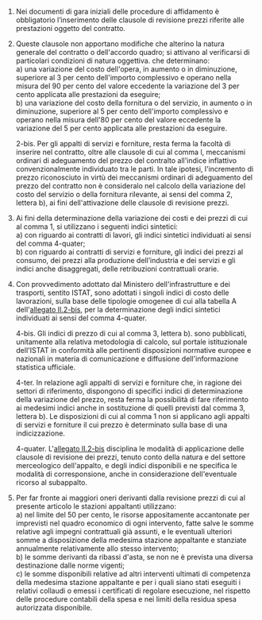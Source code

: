 1. Nei documenti di gara iniziali delle procedure di affidamento è obbligatorio l’inserimento delle clausole di revisione prezzi riferite alle prestazioni oggetto del contratto.

2. Queste clausole non apportano modifiche che alterino la natura generale del contratto o dell'accordo quadro; si attivano al verificarsi di particolari condizioni di natura oggettiva. che determinano:<br>a) una variazione del costo dell'opera, in aumento o in diminuzione, superiore al 3 per cento dell'importo complessivo e operano nella misura del 90 per cento del valore eccedente la variazione del 3 per cento applicata alle prestazioni da eseguire;<br>b)  una variazione del costo della fornitura o del servizio, in aumento o in diminuzione, superiore al 5 per cento dell'importo complessivo e operano nella misura dell'80 per cento del valore eccedente la variazione del 5 per cento applicata alle prestazioni da eseguire.

   2-bis. Per gli appalti di servizi e forniture, resta ferma la facoltà di inserire nel contratto, oltre alle clausole di cui al comma l, meccanismi ordinari di adeguamento del prezzo del contralto all'indice inflattivo convenzionalmente individuato tra le parti. In tale ipotesi, l'incremento di prezzo riconosciuto in virtù dei meccanismi ordinari di adeguamento del prezzo del contratto non è consideralo nel calcolo della variazione del costo del servizio o della fornitura rilevante, ai sensi del comma 2, lettera b), ai fini dell'attivazione delle clausole di revisione prezzi.

3. Ai fini della determinazione della variazione dei costi e dei prezzi di cui al comma 1, si utilizzano i seguenti indici sintetici:<br>a) con riguardo ai contratti di lavori, gli indici sintetici individuati ai sensi del comma 4-quater;<br>b) con riguardo ai contratti di servizi e forniture, gli indici dei prezzi al consumo, dei prezzi alla produzione dell’industria e dei servizi e gli indici anche disaggregati, delle retribuzioni contrattuali orarie.

4. Con provvedimento adottato dal Ministero dell'infrastrutture e dei trasporti, sentito ISTAT, sono adottati i singoli indici di costo delle lavorazioni, sulla base delle tipologie omogenee di cui alla tabella A dell'[allegato II.2-bis](/section/attachment-2-2/2), per la determinazione degli indici sintetici individuati ai sensi del comma 4-quater.

   4-bis. Gli indici di prezzo di cui al comma 3, lettera b). sono pubblicati, unitamente alla relativa metodologia di calcolo, sul portale istituzionale dell'ISTAT in conformità alle pertinenti disposizioni normative europee e nazionali in materia di comunicazione e diffusione dell'informazione statistica ufficiale.

   4-ter. In relazione agli appalti di servizi e forniture che, in ragione dei settori di riferimento, dispongono di specifici indici di determinazione della variazione del prezzo, resta ferma la possibilità di fare riferimento ai medesimi indici anche in sostituzione di quelli previsti dal comma 3, lettera b). Le disposizioni di cui al comma 1 non si applicano agli appalti di servizi e forniture il cui prezzo è determinato sulla base di una indicizzazione.

   4-quater. L'[allegato II.2-bis](/section/attachment-2-2/2) disciplina le modalità di applicazione delle clausole di revisione dei prezzi, tenuto conto della natura e del settore merceologico dell'appalto, e degli indici disponibili e ne specifica le modalità di corresponsione, anche in considerazione dell'eventuale ricorso al subappalto.

5. Per far fronte ai maggiori oneri derivanti dalla revisione prezzi di cui al presente articolo le stazioni appaltanti utilizzano:<br>a) nel limite del 50 per cento, le risorse appositamente accantonate per imprevisti nel quadro economico di ogni intervento, fatte salve le somme relative agli impegni contrattuali già assunti, e le eventuali ulteriori somme a disposizione della medesima stazione appaltante e stanziate annualmente relativamente allo stesso intervento;<br>b) le somme derivanti da ribassi d'asta, se non ne è prevista una diversa destinazione dalle norme vigenti;<br>c) le somme disponibili relative ad altri interventi ultimati di competenza della medesima stazione appaltante e per i quali siano stati eseguiti i relativi collaudi o emessi i certificati di regolare esecuzione, nel rispetto delle procedure contabili della spesa e nei limiti della residua spesa autorizzata disponibile.
